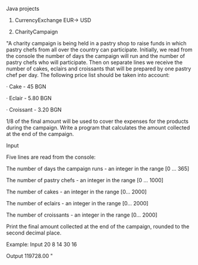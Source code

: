Java projects

1. CurrencyExchange
EUR-> USD
    
    
2. CharityCampaign

"A charity campaign is being held in a pastry shop to raise funds in which pastry chefs from all over the country can participate. Initially, we read from the console the number of days the campaign will run and the number of pastry chefs who will participate. Then on separate lines we receive the number of cakes, eclairs and croissants that will be prepared by one pastry chef per day. The following price list should be taken into account:

· Cake - 45 BGN

· Eclair - 5.80 BGN

· Croissant - 3.20 BGN

1/8 of the final amount will be used to cover the expenses for the products during the campaign. Write a program that calculates the amount collected at the end of the campaign.

Input

Five lines are read from the console:

The number of days the campaign runs - an integer in the range [0 … 365]

The number of pastry chefs - an integer in the range [0 … 1000]

The number of cakes - an integer in the range [0… 2000]

The number of eclairs - an integer in the range [0… 2000]

The number of croissants - an integer in the range [0… 2000]



Print the final amount collected at the end of the campaign, rounded to the second decimal place.

Example:
Input
20
8
14
30
16 

Output
119728.00
"
